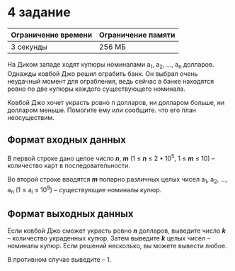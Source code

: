 # 4 задание

| Ограничение времени | Ограничение памяти |
|--|--|
| 3 секунды | 256 МБ |

На Диком западе ходят купюры номиналами а<sub>1</sub>, a<sub>2</sub>, ..., a<sub>n</sub> долларов. Однажды ковбой Джо решил ограбить банк. Он выбрал очень неудачный момент для ограбления, ведь сейчас в банке находятся ровно по две купюры каждого существующего номинала.

Ковбой Джо хочет украсть ровно п долларов, ни долларом больше, ни долларом меньше. Помогите ему или сообщите. что его план неосуществим.

## Формат входных данных

В первой строке дано целое число ***n***, ***m***  (1 ≤ ***n*** ≤ 2 • 10<sup>5</sup>, 1 ≤ ***m*** ≤ 10) – количество карт в последовательности.

Во второй строке вводятся ***m*** попарно различных целых чисел а<sub>1</sub>, a<sub>2</sub>, ..., a<sub>n</sub> (1 ≤ a<sub>*i*</sub> ≤ 10<sup>9</sup>) – существующие номиналы купюр.

## Формат выходных данных

Если ковбой Джо сможет украсть ровно ***n*** долларов, выведите число ***k*** – количество украденных купюр. Затем выведите ***k*** целых чисел – номиналы купюр. Если решений несколько, вы можете вывести любое.

В противном случае выведите – 1.
